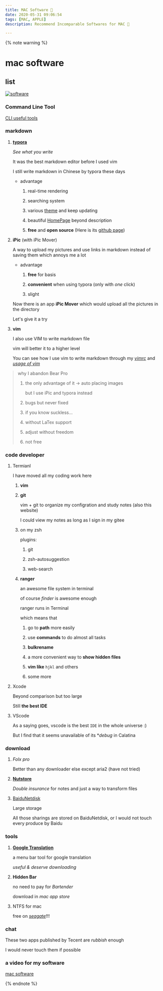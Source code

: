 ```yaml
---
title: MAC Software 
date: 2020-05-31 09:06:54
tags: [MAC, APPLE]
description: Recommend Incomparable Softwares for MAC 

---
```


{% note warning %}

# mac software

## list

[![software](https://tva1.sinaimg.cn/large/007S8ZIlly1gevar321tlj30yt0u0dud.jpg)](https://www.bilibili.com/video/BV1ci4y147wq/)

### Command Line Tool

[CLI useful tools](../Command-Line-Tool)

### markdown

1. [**typora**](https://typora.io)

	*See what you write*

	It was the best markdown editor before I used vim

	I still write markdown in Chinese by typora these days

	* advantage

		1. real-time rendering

		2. searching system

		3. various [theme](http://theme.typora.io) and keep updating

		4. beautiful [HomePage](https://typora.io) beyond description

		5. **free** and **open source** (Here is its [github page](https://github.com/typora))

2. **iPic** (with iPic Mover)

	A way to upload my pictures and use links in markdown instead of saving them which annoys me a lot

	* advantage

		1. **free** for basis

		2. **convenient** when using typora (only with *one* click)

		3. slight

	Now there is an app **iPic Mover** which would upload all the pictures in the directory

	Let's give it a try

3. <span id="vim">**vim**</span>

	I also use VIM to write markdown file

	vim will better it to a higher level

	You can see how I use vim to write markdown through my [*vimrc*](../vim/vim.html) and [*usage of vim*](../vim/vim.html)

> why I abandon Bear Pro
>
> 1. the only advantage of it -> auto placing images
>
>		but I use iPic and typora instead
>
> 2. bugs but never fixed
>
> 3. if you know suckless...
>
> 4. without LaTex support
>
> 5. adjust without freedom
>
> 6. not free

### code developer

1. Termianl

	I have moved all my coding work here

	1. **vim**

	2. **git**

		vim + git to organize my configration and study notes (also this website)

		I could view my notes as long as I sign in my gitee

	3. on my zsh

		plugins:

		1. git

		2. zsh-autosuggestion

		3. web-search

	4. <span id="ranger">**ranger**</span>

		an awesome file system in terminal

		of course *finder* is awesome enough

		ranger runs in Terminal

		which means that

		1. go to **path** more easily

		2. use **commands** to do almost all tasks

		3. **bulkrename**

		4. a more convenient way to **show hidden files**

		5. **vim like** `hjkl` and others

		6. some more

2. Xcode

	Beyond comparison but too large

	Still **the best IDE**

3. VScode

	As a saying goes, vscode is the best `IDE` in the whole universe :)

	But I find that it seems unavailable of its **debug* in Calatina

### download


1. *Folx pro*

	Better than any downloader else except aria2 (have not tried)

2. [**Nutstore**](https://www.jianguoyun.com)

	*Double insurance* for notes and just a way to transform files

3. [BaiduNetdisk](https://pan.baidu.com)

	Large storage

	All those sharings are stored on BaiduNetdisk, or I would not touch every produce by Baidu

### tools

1. [**Google Translation**](https://github.com/MoeFE/GoogleTranslate)

	a menu bar tool for google translation

	*useful & deserve downloading*

2. **Hidden Bar**

	no need to pay for *Bartender*

	download in *mac app store*

3. NTFS for mac

	free on [*seagate*](https://www.seagate.com/cn/zh/)!!!

### chat

These two apps published by Tecent are *rubbish* enough

I would never touch them if possible

### a video for my software

[mac software](https://www.bilibili.com/video/BV1ci4y147wq/)

{% endnote %}
